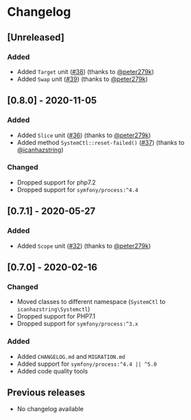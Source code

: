 # Changelog

## [Unreleased]
### Added
- Added `Target` unit ([#38](https://github.com/icanhazstring/systemctl-php/pull/38)) (thanks to [@peter279k](https://github.com/peter279k))
- Added `Swap` unit ([#39](https://github.com/icanhazstring/systemctl-php/pull/39)) (thanks to [@peter279k](https://github.com/peter279k))

## [0.8.0] - 2020-11-05
### Added
- Added `Slice` unit ([#36](https://github.com/icanhazstring/systemctl-php/pull/36)) (thanks to [@peter279k](https://github.com/peter279k))
- Added method `SystemCtl::reset-failed()` ([#37](https://github.com/icanhazstring/systemctl-php/pull/37)) (thanks to [@icanhazstring](https://github.com/icanhazstring))

### Changed
- Dropped support for php7.2
- Dropped support for `symfony/process:^4.4`

## [0.7.1] - 2020-05-27
### Added
- Added `Scope` unit ([#32](https://github.com/icanhazstring/systemctl-php/pull/32)) (thanks to [@peter279k](https://github.com/peter279k))

## [0.7.0] - 2020-02-16
### Changed
- Moved classes to different namespace (`SystemCtl` to `icanhazstring\Systemctl`)
- Dropped support for PHP7.1
- Dropped support for `symfony/process:^3.x`

### Added
- Added `CHANGELOG.md` and `MIGRATION.md`
- Added support for `symfony/process:^4.4 || ^5.0`
- Added code quality tools

## Previous releases
- No changelog available
